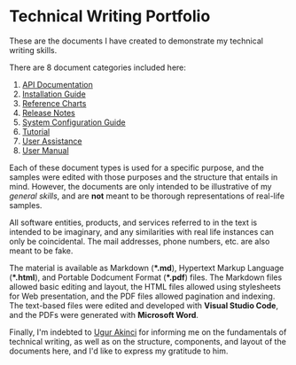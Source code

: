 # Technical Writing Portfolio

These are the documents I have created to demonstrate my technical writing skills.

There are 8 document categories included here:

1. [API Documentation](./api-documentation)
2. [Installation Guide](./installation-guide)
3. [Reference Charts](./reference-charts/)
4. [Release Notes](./release-notes/)
5. [System Configuration Guide](./system-configuration-quide/)
6. [Tutorial](./tutorial/)
7. [User Assistance](./user-assistance/)
8. [User Manual](./user-manual/)

Each of these document types is used for a specific purpose, and the samples were edited with those purposes and the structure that entails in mind. However, the documents are only intended to be illustrative of my _general skills_, and are __not__ meant to be thorough representations of real-life samples.

All software entities, products, and services referred to in the text is intended to be imaginary, and any similarities with real life instances can only be coincidental. The mail addresses, phone numbers, etc. are also meant to be fake.

The material is available as Markdown (__\*.md__), Hypertext Markup Language (__\*.html__), and Portable Dodcument Format (__\*.pdf__) files. The Markdown files allowed basic editing and layout, the HTML files allowed using stylesheets for Web presentation, and the PDF files allowed pagination and indexing. The text-based files were edited and developed with __Visual Studio Code__, and the PDFs were generated with __Microsoft Word__.

Finally, I'm indebted to [Ugur Akinci](https://technicalcommunicationcenter.com) for informing me on the fundamentals of technical writing, as well as on the structure, components, and layout of the documents here, and I'd like to express my gratitude to him.
